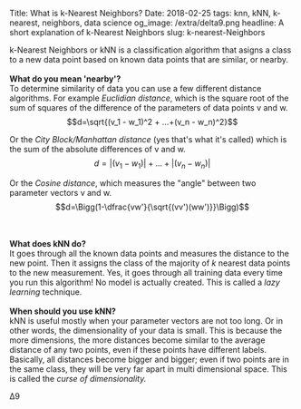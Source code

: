 Title: What is k-Nearest Neighbors?
Date: 2018-02-25
tags: knn, kNN, k-nearest, neighbors, data science
og_image: /extra/delta9.png
headline: A short explanation of k-Nearest Neighbors
slug: k-nearest-Neighbors


k-Nearest Neighbors or kNN is a classification algorithm that asigns a class to a new data point based on known data points that are similar, or nearby.<br />
<br />
<b>What do you mean 'nearby'?</b><br />
To determine similarity of data you can use a few different distance algorithms. For example <i>Euclidian distance</i>, which is the square root of the sum of squares of the difference of the parameters of data points v and w.<br />
$$d=\sqrt{(v_1 - w_1)^2 + ...+(v_n - w_n)^2}$$

Or the <i>City Block/Manhattan distance</i> (yes that's what it's called) which is the sum of the absolute differences of v and w. <br />
$$d=|(v_1 - w_1)| + ...+|(v_n - w_n)|$$

Or the <i>Cosine distance</i>, which measures the "angle" between two parameter vectors v and w.<br />
$$d=\Bigg(1-\dfrac{vw'}{\sqrt{(vv')(ww')}}\Bigg)$$
</script>

<br />
<br />
<b>What does kNN do?</b><br />
It goes through all the known data points and measures the distance to the new point. Then it assigns the class of the majority of&nbsp;<i>k</i>&nbsp;nearest data points to the new measurement. Yes, it goes through all training data every time you run this algorithm! No model is actually created. This is called a <i>lazy learning </i>technique.<br />
<br />
<b>When should you use kNN?</b><br />
kNN is useful mostly when your parameter vectors are not too long. Or in other words, the dimensionality of your data is small. This is because the more dimensions, the more distances become similar to the average distance of any two points, even if these points have different labels. Basically, all distances become bigger and bigger; even if two points are in the same class, they will be very far apart in multi dimensional space. This is called the <i>curse of dimensionality.</i>  

&#916;9
